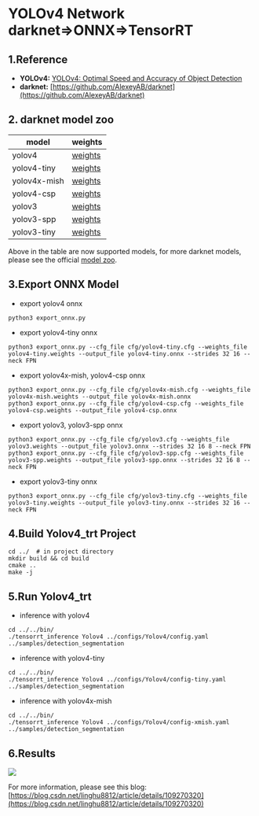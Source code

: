 # YOLOv4 Network darknet=>ONNX=>TensorRT

## 1.Reference
- **YOLOv4:** [YOLOv4: Optimal Speed and Accuracy of Object Detection](https://arxiv.org/abs/2004.10934)
- **darknet:** [https://github.com/AlexeyAB/darknet](https://github.com/AlexeyAB/darknet)

## 2. darknet model zoo
model|weights
---|---
yolov4|[weights](https://drive.google.com/open?id=1sWNozS0emz7bmQTUWDLvsubLGnCwUiIS)
yolov4-tiny|[weights](https://github.com/AlexeyAB/darknet/releases/download/darknet_yolo_v4_pre/yolov4-tiny.weights)
yolov4x-mish|[weights](https://github.com/AlexeyAB/darknet/releases/download/darknet_yolo_v4_pre/yolov4x-mish.weights)
yolov4-csp|[weights](https://github.com/AlexeyAB/darknet/releases/download/darknet_yolo_v4_pre/yolov4-csp.weights)
yolov3|[weights](https://pjreddie.com/media/files/yolov3.weights)
yolov3-spp|[weights](https://pjreddie.com/media/files/yolov3-spp.weights)
yolov3-tiny|[weights](https://pjreddie.com/media/files/yolov3-tiny.weights)

Above in the table are  now supported models, for more darknet models, please see the official [model zoo](https://github.com/AlexeyAB/darknet/wiki/YOLOv4-model-zoo).

## 3.Export ONNX Model
- export yolov4 onnx
```
python3 export_onnx.py
```
- export yolov4-tiny onnx
```
python3 export_onnx.py --cfg_file cfg/yolov4-tiny.cfg --weights_file yolov4-tiny.weights --output_file yolov4-tiny.onnx --strides 32 16 --neck FPN
```
- export yolov4x-mish, yolov4-csp onnx
```
python3 export_onnx.py --cfg_file cfg/yolov4x-mish.cfg --weights_file yolov4x-mish.weights --output_file yolov4x-mish.onnx
python3 export_onnx.py --cfg_file cfg/yolov4-csp.cfg --weights_file yolov4-csp.weights --output_file yolov4-csp.onnx
```
- export yolov3, yolov3-spp onnx
```
python3 export_onnx.py --cfg_file cfg/yolov3.cfg --weights_file yolov3.weights --output_file yolov3.onnx --strides 32 16 8 --neck FPN
python3 export_onnx.py --cfg_file cfg/yolov3-spp.cfg --weights_file yolov3-spp.weights --output_file yolov3-spp.onnx --strides 32 16 8 --neck FPN
```
- export yolov3-tiny onnx
```
python3 export_onnx.py --cfg_file cfg/yolov3-tiny.cfg --weights_file yolov3-tiny.weights --output_file yolov3-tiny.onnx --strides 32 16 --neck FPN
```

## 4.Build Yolov4_trt Project
```
cd ../  # in project directory
mkdir build && cd build
cmake ..
make -j
```

## 5.Run Yolov4_trt
- inference with yolov4
```
cd ../../bin/
./tensorrt_inference Yolov4 ../configs/Yolov4/config.yaml ../samples/detection_segmentation
```
- inference with yolov4-tiny
```
cd ../../bin/
./tensorrt_inference Yolov4 ../configs/Yolov4/config-tiny.yaml ../samples/detection_segmentation
```
- inference with yolov4x-mish
```
cd ../../bin/
./tensorrt_inference Yolov4 ../configs/Yolov4/config-xmish.yaml ../samples/detection_segmentation
```

## 6.Results
![](prediction.jpg)

For more information, please see this blog: [https://blog.csdn.net/linghu8812/article/details/109270320](https://blog.csdn.net/linghu8812/article/details/109270320)
